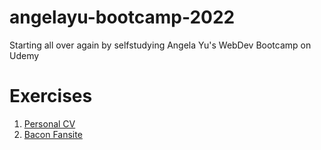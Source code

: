 # angelayu-bootcamp-2022
Starting all over again by selfstudying Angela Yu's WebDev Bootcamp on Udemy


# Exercises #

  1. [Personal CV](https://haban3ra.github.io/Personal-CV/)
  2. [Bacon Fansite](https://haban3ra.github.io/Bacon-Fansite/)
